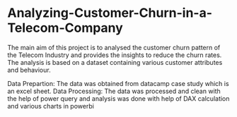 # Analyzing-Customer-Churn-in-a-Telecom-Company
The main aim of this project is to analysed the customer churn pattern of the Telecom Industry and provides the insights to reduce the churn rates. The analysis is based on a dataset containing various customer attributes and behaviour.

Data Prepartion:
The data was obtained from datacamp case study which is an excel sheet.
Data Processing:
The data was processed and clean with the help of power query and analysis was done with help of DAX calculation and various charts in powerbi
